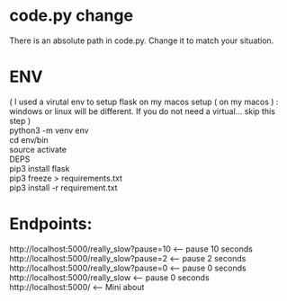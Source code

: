 
# code.py change
There is an absolute path in code.py. Change it to match your situation. 

 

# ENV   
( I used a virutal env to setup flask on my macos setup ( on my macos ) : windows or linux will be different. If you do not need a virtual... skip this step )  
python3 -m venv env  
cd env/bin  
source  activate   
DEPS    
pip3 install flask  
pip3 freeze > requirements.txt  
pip3 install -r requirement.txt  

# Endpoints: 
http://localhost:5000/really_slow?pause=10 <-- pause 10 seconds   
http://localhost:5000/really_slow?pause=2 <-- pause 2 seconds  
http://localhost:5000/really_slow?pause=0 <-- pause 0 seconds  
http://localhost:5000/really_slow <-- pause 0 seconds  
http://localhost:5000/ <-- Mini about  





